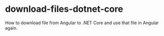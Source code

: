 # download-files-dotnet-core
How to download file from Angular to .NET Core and use that file in Angular again.
